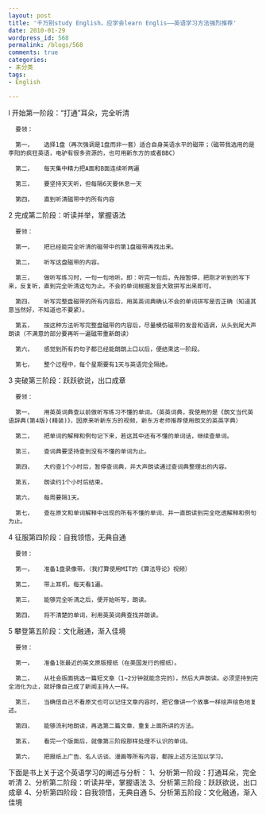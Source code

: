 ```yaml
---
layout: post
title: '千万别study English，应学会learn Englis——英语学习方法强烈推荐'
date: 2010-01-29
wordpress_id: 568
permalink: /blogs/568
comments: true
categories:
- 未分类
tags:
- English

---
```

l     开始第一阶段：“打通”耳朵，完全听清

      要领：

      第一，   选择1盘（再次强调是1盘而非一套）适合自身英语水平的磁带；（磁带我选用的是李阳的疯狂英语，电驴有很多资源的，也可用新东方的或者BBC）

      第二，   每天集中精力把A面和B面连续听两遍

      第三，   要坚持天天听，但每隔6天要休息一天

      第四，   直到听清磁带中的所有内容

2    完成第二阶段：听读并举，掌握语法

      要领：

      第一，   把已经能完全听清的磁带中的第1盘磁带再找出来。

      第二，   听写这盘磁带的内容。

      第三，   做听写练习时，一句一句地听。即：听完一句后，先按暂停，把刚才听到的写下来，反复听，直到完全听清这句为止。不会的单词根据发音大致拼写出来即可。

      第四，   听写完整盘磁带的所有内容后，用英英词典确认不会的单词拼写是否正确（知道其意当然好，不知道也不要紧）。

      第五，   按这种方法听写完整盘磁带的内容后，尽量模仿磁带的发音和语调，从头到尾大声朗读（不满意的部分要再听一遍磁带重新朗读）

      第六，   感觉到所有的句子都已经能朗朗上口以后，便结束这一阶段。

      第七，   整个过程中，每个星期要有1天与英语完全隔绝。

3    突破第三阶段：跃跃欲说，出口成章

      要领：

      第一，   用英英词典查以前做听写练习不懂的单词。（英英词典，我使用的是《朗文当代英语辞典(第4版)(精装)》，因原来听新东方的视频，新东方老师推荐使用朗文的英英字典）

      第二，   把单词的解释和例句记下来，若这其中还有不懂的单词话，继续查单词。

      第三，   查词典要坚持查到没有不懂的单词为止。

      第四，   大约查1个小时后，暂停查词典，并大声朗读通过查词典整理出的内容。

      第五，   朗读约1个小时后结束。

      第六，   每周要隔1天。

      第七，   查在原文和单词解释中出现的所有不懂的单词、并一直朗读到完全吃透解释和例句为止。

4    征服第四阶段：自我领悟，无典自通

      要领：

      第一，   准备1盘录像带。（我打算使用MIT的《算法导论》视频）

      第二，   带上耳机，每天看1遍。

      第三，   能够完全听清之后，便开始听写，朗读。

      第四，   将不清楚的单词，利用英英词典查找并朗读。

5    攀登第五阶段：文化融通，渐入佳境

      要领：

      第一，   准备1张最近的英文原版报纸（在美国发行的报纸）。

      第二，   从社会版面挑选一篇短文章（1~2分钟就能念完的），然后大声朗读。必须坚持到完全消化为止，就好像自己成了新闻主持人一样。

      第三，   当确信自己不看原文也可以记住文章内容时，把它像讲一个故事一样绘声绘色地复述。

      第四，   能够流利地朗读，再选第二篇文章，重复上面所讲的方法。

      第五，   看完一个版面后，就像第三阶段那样处理不认识的单词。

      第六，   把报纸上广告、名人访谈、漫画等所有内容，都按上述方法加以学习。


下面是书上关于这个英语学习的阐述与分析：
      1、分析第一阶段：打通耳朵，完全听清 
      2、分析第二阶段：听读并举，掌握语法 
      3、分析第三阶段：跃跃欲说，出口成章 
      4、分析第四阶段：自我领悟，无典自通 
      5、分析第五阶段：文化融通，渐入佳境 
   
